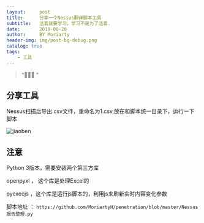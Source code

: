 ```yaml
---
layout:     post
title:      分享一个Nessus翻译脚本工具
subtitle:   活着就要学习，学习不是为了活着.
date:       2019-06-26
author:     BY Moriarty
header-img: img/post-bg-debug.png
catalog: true
tags:
    - 工具
---
```


> “🙉🙉🙉 ”

## 分享工具

Nessus扫描后导出.csv文件，重命名为1.csv,放在和脚本统一目录下，运行一下脚本

![jiaoben](http://image.web314.club/images/Nessus.png)

## 注意

Python 3版本，需要安装两个第三方库

openpyxl ， 这个库是处理Excel的

pyexecjs ，这个库是运行js脚本的，利用js来刷新实时内容变化参数

脚本地址 ： `https://github.com/MoriartyH/penetration/blob/master/Nessus报告整理.py`